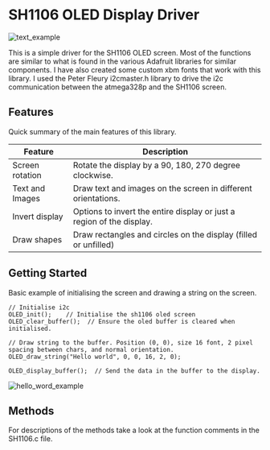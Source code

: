 # SH1106 OLED Display Driver

![text_example](https://github.com/tomedwa/SH1106_OLED/assets/135190075/2edf90f6-6c05-4618-b33d-63af727c4820)

This is a simple driver for the SH1106 OLED screen. Most of the functions are similar to 
what is found in the various Adafruit libraries for similar components. I have also created 
some custom xbm fonts that work with this library. I used the Peter Fleury i2cmaster.h library
to drive the i2c communication between the atmega328p and the SH1106 screen.


## Features

Quick summary of the main features of this library.

| Feature           | Description |
|---|---|
| Screen rotation   | Rotate the display by a 90, 180, 270 degree clockwise. |
| Text and Images   | Draw text and images on the screen in different orientations. |
| Invert display    | Options to invert the entire display or just a region of the display. |
| Draw shapes       | Draw rectangles and circles on the display (filled or unfilled) |


## Getting Started
Basic example of initialising the screen and drawing a string on the screen.
```
// Initialise i2c
OLED_init();    // Initialise the sh1106 oled screen
OLED_clear_buffer();  // Ensure the oled buffer is cleared when initialised.

// Draw string to the buffer. Position (0, 0), size 16 font, 2 pixel spacing between chars, and normal orientation.
OLED_draw_string("Hello world", 0, 0, 16, 2, 0);

OLED_display_buffer();  // Send the data in the buffer to the display.
```
![hello_word_example](https://github.com/tomedwa/SH1106_OLED/assets/135190075/5e105857-3d99-44c2-98ae-87ad05cdbd66)


## Methods
For descriptions of the methods take a look at the function comments in the SH1106.c file.
